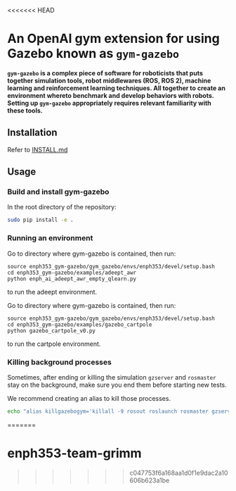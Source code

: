 <<<<<<< HEAD
# An OpenAI gym extension for using Gazebo known as `gym-gazebo`

**`gym-gazebo` is a complex piece of software for roboticists that puts together simulation tools, robot middlewares (ROS, ROS 2), machine learning and reinforcement learning techniques. All together to create an environment whereto benchmark and develop behaviors with robots. Setting up `gym-gazebo` appropriately requires relevant familiarity with these tools.**

## Installation
Refer to [INSTALL.md](INSTALL.md)

## Usage

### Build and install gym-gazebo

In the root directory of the repository:

```bash
sudo pip install -e .
```

### Running an environment

Go to directory where gym-gazebo is contained, then run:
```
source enph353_gym-gazebo/gym_gazebo/envs/enph353/devel/setup.bash
cd enph353_gym-gazebo/examples/adeept_awr
python enph_ai_adeept_awr_empty_qlearn.py
```

to run the adeept environment.

Go to directory where gym-gazebo is contained, then run:
```
source enph353_gym-gazebo/gym_gazebo/envs/enph353/devel/setup.bash
cd enph353_gym-gazebo/examples/gazebo_cartpole  
python gazebo_cartpole_v0.py
```

to run the cartpole environment.


### Killing background processes

Sometimes, after ending or killing the simulation `gzserver` and `rosmaster` stay on the background, make sure you end them before starting new tests.

We recommend creating an alias to kill those processes.

```bash
echo "alias killgazebogym='killall -9 rosout roslaunch rosmaster gzserver nodelet robot_state_publisher gzclient'" >> ~/.bashrc
```
=======
# enph353-team-grimm
>>>>>>> c047753f6a168aa1d0f1e9dac2a10606b623a1be
